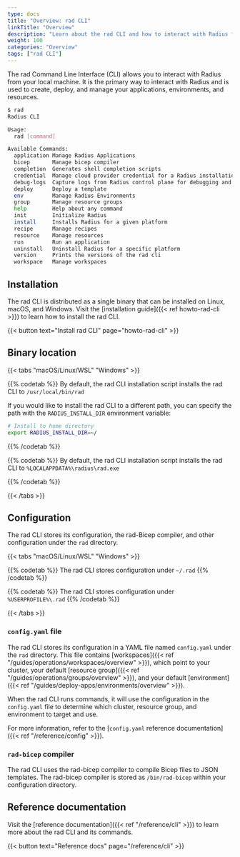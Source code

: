 ```yaml
---
type: docs
title: "Overview: rad CLI"
linkTitle: "Overview"
description: "Learn about the rad CLI and how to interact with Radius from your local machine"
weight: 100
categories: "Overview"
tags: ["rad CLI"]
---
```


The rad Command Line Interface (CLI) allows you to interact with Radius from your local machine. It is the primary way to interact with Radius and is used to create, deploy, and manage your applications, environments, and resources.

```bash
$ rad
Radius CLI

Usage:
  rad [command]

Available Commands:
  application Manage Radius Applications
  bicep       Manage bicep compiler
  completion  Generates shell completion scripts
  credential  Manage cloud provider credential for a Radius installation.
  debug-logs  Capture logs from Radius control plane for debugging and diagnostics.
  deploy      Deploy a template
  env         Manage Radius Environments
  group       Manage resource groups
  help        Help about any command
  init        Initialize Radius
  install     Installs Radius for a given platform
  recipe      Manage recipes
  resource    Manage resources
  run         Run an application
  uninstall   Uninstall Radius for a specific platform
  version     Prints the versions of the rad cli
  workspace   Manage workspaces
```

## Installation

The rad CLI is distributed as a single binary that can be installed on Linux, macOS, and Windows. Visit the [installation guide]({{< ref howto-rad-cli >}}) to learn how to install the rad CLI.

{{< button text="Install rad CLI" page="howto-rad-cli" >}}

## Binary location

{{< tabs "macOS/Linux/WSL" "Windows" >}}

{{% codetab %}}
By default, the rad CLI installation script installs the rad CLI to `/usr/local/bin/rad`

If you would like to install the rad CLI to a different path, you can specify the path with the `RADIUS_INSTALL_DIR` environment variable:

```bash
# Install to home directory
export RADIUS_INSTALL_DIR=~/
```

{{% /codetab %}}

{{% codetab %}}
By default, the rad CLI installation script installs the rad CLI to `%LOCALAPPDATA%\radius\rad.exe`

{{% /codetab %}}

{{< /tabs >}}

## Configuration

The rad CLI stores its configuration, the rad-Bicep compiler, and other configuration under the `rad` directory.

{{< tabs "macOS/Linux/WSL" "Windows" >}}

{{% codetab %}}
The rad CLI stores configuration under `~/.rad`
{{% /codetab %}}

{{% codetab %}}
The rad CLI stores configuration under `%USERPROFILE%\.rad`
{{% /codetab %}}

{{< /tabs >}}

### `config.yaml` file

The rad CLI stores its configuration in a YAML file named `config.yaml` under the `rad` directory. This file contains [workspaces]({{< ref "/guides/operations/workspaces/overview" >}}), which point to your cluster, your default [resource group]({{< ref "/guides/operations/groups/overview" >}}), and your default [environment]({{< ref "/guides/deploy-apps/environments/overview" >}}).

When the rad CLI runs commands, it will use the configuration in the `config.yaml` file to determine which cluster, resource group, and environment to target and use.

For more information, refer to the [`config.yaml` reference documentation]({{< ref "/reference/config" >}}).

### `rad-bicep` compiler

The rad CLI uses the rad-bicep compiler to compile Bicep files to JSON templates. The rad-bicep compiler is stored as `/bin/rad-bicep` within your configuration directory.

## Reference documentation

Visit the [reference documentation]({{< ref "/reference/cli" >}}) to learn more about the rad CLI and its commands.

{{< button text="Reference docs" page="/reference/cli" >}}
